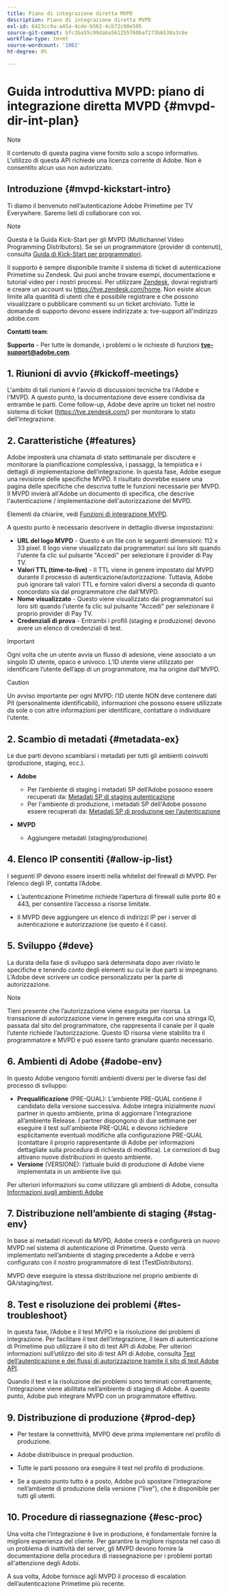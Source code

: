 ```yaml
---
title: Piano di integrazione diretta MVPD
description: Piano di integrazione diretta MVPD
exl-id: 6423cc9a-a45a-4cde-b562-4cb72c98e505
source-git-commit: bfc3ba55c99daba561255760baf273b6538a3c6e
workflow-type: tm+mt
source-wordcount: '1062'
ht-degree: 0%

---
```


# Guida introduttiva MVPD: piano di integrazione diretta MVPD {#mvpd-dir-int-plan}

>[!NOTE]
>
>Il contenuto di questa pagina viene fornito solo a scopo informativo. L’utilizzo di questa API richiede una licenza corrente di Adobe. Non è consentito alcun uso non autorizzato.

## Introduzione {#mvpd-kickstart-intro}

Ti diamo il benvenuto nell’autenticazione Adobe Primetime per TV Everywhere.  Saremo lieti di collaborare con voi.

>[!NOTE]
>
>Questa è la Guida Kick-Start per gli MVPD (Multichannel Video Programming Distributors). Se sei un programmatore (provider di contenuti), consulta [Guida di Kick-Start per programmatori](/help/authentication/programmer-kickstart-guide.md).

Il supporto è sempre disponibile tramite il sistema di ticket di autenticazione Primetime su Zendesk. Qui puoi anche trovare esempi, documentazione e tutorial video per i nostri processi. Per utilizzare [Zendesk](https://adobeprimetime.zendesk.com/), dovrai registrarti e creare un account su https://tve.zendesk.com/home. Non esiste alcun limite alla quantità di utenti che è possibile registrare e che possono visualizzare o pubblicare commenti su un ticket archiviato. Tutte le domande di supporto devono essere indirizzate a: tve-support all&#39;indirizzo adobe.com

**Contatti team**:

**Supporto** - Per tutte le domande, i problemi o le richieste di funzioni **tve-support@adobe.com**.

## 1. Riunioni di avvio {#kickoff-meetings}

L&#39;ambito di tali riunioni è l&#39;avvio di discussioni tecniche tra l&#39;Adobe e l&#39;MVPD. A questo punto, la documentazione deve essere condivisa da entrambe le parti. Come follow-up, Adobe deve aprire un ticket nel nostro sistema di ticket (https://tve.zendesk.com/) per monitorare lo stato dell’integrazione.

## 2. Caratteristiche {#features}

Adobe imposterà una chiamata di stato settimanale per discutere e monitorare la pianificazione complessiva, i passaggi, la tempistica e i dettagli di implementazione dell’integrazione. In questa fase, Adobe esegue una revisione delle specifiche MVPD. Il risultato dovrebbe essere una pagina delle specifiche che descriva tutte le funzioni necessarie per MVPD. Il MVPD invierà all&#39;Adobe un documento di specifica, che descrive l&#39;autenticazione / implementazione dell&#39;autorizzazione del MVPD.

Elementi da chiarire, vedi [Funzioni di integrazione MVPD](/help/authentication/mvpd-integr-features.md).

A questo punto è necessario descrivere in dettaglio diverse impostazioni:

* **URL del logo MVPD** - Questo è un file con le seguenti dimensioni: 112 x 33 pixel. Il logo viene visualizzato dai programmatori sui loro siti quando l&#39;utente fa clic sul pulsante &quot;Accedi&quot; per selezionare il provider di Pay TV.
* **Valori TTL (time-to-live)** - Il TTL viene in genere impostato dal MVPD durante il processo di autenticazione/autorizzazione. Tuttavia, Adobe può ignorare tali valori TTL e fornire valori diversi a seconda di quanto concordato sia dal programmatore che dall’MVPD.
* **Nome visualizzato** - Questo viene visualizzato dai programmatori sui loro siti quando l&#39;utente fa clic sul pulsante &quot;Accedi&quot; per selezionare il proprio provider di Pay TV.
* **Credenziali di prova** - Entrambi i profili (staging e produzione) devono avere un elenco di credenziali di test.

>[!IMPORTANT]
>
>Ogni volta che un utente avvia un flusso di adesione, viene associato a un singolo ID utente, opaco e univoco.  L’ID utente viene utilizzato per identificare l’utente dell’app di un programmatore, ma ha origine dall’MVPD.

>[!CAUTION]
>
>Un avviso importante per ogni MVPD: l’ID utente NON deve contenere dati PII (personalmente identificabili), informazioni che possono essere utilizzate da sole o con altre informazioni per identificare, contattare o individuare l’utente.

## 2. Scambio di metadati {#metadata-ex}

Le due parti devono scambiarsi i metadati per tutti gli ambienti coinvolti (produzione, staging, ecc.).

* **Adobe**
   * Per l’ambiente di staging i metadati SP dell’Adobe possono essere recuperati da: [Metadati SP di staging autenticazione](https://sp.auth-staging.adobe.com/sp/metadata)
   * Per l&#39;ambiente di produzione, i metadati SP dell&#39;Adobe possono essere recuperati da: [Metadati SP di produzione per l’autenticazione](https://sp.auth.adobe.com/sp/metadata)

* **MVPD**
   * Aggiungere metadati (staging/produzione)

## 4. Elenco IP consentiti {#allow-ip-list}

I seguenti IP devono essere inseriti nella whitelist del firewall di MVPD. Per l’elenco degli IP, contatta l’Adobe.

* L’autenticazione Primetime richiede l’apertura di firewall sulle porte 80 e 443, per consentire l’accesso a risorse limitate.

* Il MVPD deve aggiungere un elenco di indirizzi IP per i server di autenticazione e autorizzazione (se questo è il caso).

## 5. Sviluppo {#deve}

La durata della fase di sviluppo sarà determinata dopo aver rivisto le specifiche e tenendo conto degli elementi su cui le due parti si impegnano. L&#39;Adobe deve scrivere un codice personalizzato per la parte di autorizzazione.

>[!NOTE]
>
>Tieni presente che l’autorizzazione viene eseguita per risorsa. La transazione di autorizzazione viene in genere eseguita con una stringa ID, passata dal sito del programmatore, che rappresenta il canale per il quale l’utente richiede l’autorizzazione. Questo ID risorsa viene stabilito tra il programmatore e MVPD e può essere tanto granulare quanto necessario.

## 6. Ambienti di Adobe {#adobe-env}

In questo Adobe vengono forniti ambienti diversi per le diverse fasi del processo di sviluppo:

* **Prequalificazione** (PRE-QUAL): L’ambiente PRE-QUAL contiene il candidato della versione successiva. Adobe integra inizialmente nuovi partner in questo ambiente, prima di aggiornare l’integrazione all’ambiente Release. I partner dispongono di due settimane per eseguire il test sull&#39;ambiente PRE-QUAL e devono richiedere esplicitamente eventuali modifiche alla configurazione PRE-QUAL (contattare il proprio rappresentante di Adobe per informazioni dettagliate sulla procedura di richiesta di modifica). Le correzioni di bug attivano nuove distribuzioni in questo ambiente.
* **Versione** (VERSIONE): l’attuale build di produzione di Adobe viene implementata in un ambiente live qui.

Per ulteriori informazioni su come utilizzare gli ambienti di Adobe, consulta [Informazioni sugli ambienti Adobe](/help/authentication/understanding-the-adobe-environments.md)

## 7. Distribuzione nell’ambiente di staging {#stag-env}

In base ai metadati ricevuti da MVPD, Adobe creerà e configurerà un nuovo MVPD nel sistema di autenticazione di Primetime. Questo verrà implementato nell’ambiente di staging precedente a Adobe e verrà configurato con il nostro programmatore di test (TestDistributors).

MVPD deve eseguire la stessa distribuzione nel proprio ambiente di QA/staging/test.

## 8. Test e risoluzione dei problemi {#tes-troubleshoot}

In questa fase, l’Adobe e il test MVPD e la risoluzione dei problemi di integrazione. Per facilitare il test dell’integrazione, il team di autenticazione di Primetime può utilizzare il sito di test API di Adobe. Per ulteriori informazioni sull’utilizzo del sito di test API di Adobe, consulta [Test dell’autenticazione e dei flussi di autorizzazione tramite il sito di test Adobe API](/help/authentication/test-authn-authz-flows-using-adobes-api-test-site.md).

Quando il test e la risoluzione dei problemi sono terminati correttamente, l’integrazione viene abilitata nell’ambiente di staging di Adobe. A questo punto, Adobe può integrare MVPD con un programmatore effettivo.

## 9. Distribuzione di produzione {#prod-dep}

* Per testare la connettività, MVPD deve prima implementare nel profilo di produzione.

* Adobe distribuisce in prequal production.

* Tutte le parti possono ora eseguire il test nel profilo di produzione.

* Se a questo punto tutto è a posto, Adobe può spostare l’integrazione nell’ambiente di produzione della versione (&quot;live&quot;), che è disponibile per tutti gli utenti.

## 10. Procedure di riassegnazione {#esc-proc}

Una volta che l’integrazione è live in produzione, è fondamentale fornire la migliore esperienza del cliente. Per garantire la migliore risposta nel caso di un problema di inattività del server, gli MVPD devono fornire la documentazione della procedura di riassegnazione per i problemi portati all&#39;attenzione degli Adobi.

A sua volta, Adobe fornisce agli MVPD il processo di escalation dell’autenticazione Primetime più recente.


<!--- [!RELATEDINFORMATION]
>
>* [Programmer Kickstart Guide](/help/authentication/programmer-kickstart-guide.md)
>* [MVPD Integration Guide](/help/authentication/mvpd-integr-features.md)
-->
